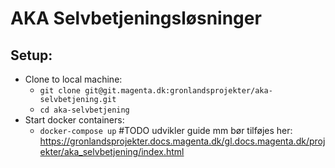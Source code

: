 AKA Selvbetjeningsløsninger
========================================

## Setup:
- Clone to local machine:
  - `git clone git@git.magenta.dk:gronlandsprojekter/aka-selvbetjening.git`
  - `cd aka-selvbetjening`
- Start docker containers:
  - `docker-compose up`
#TODO udvikler guide mm bør tilføjes her: https://gronlandsprojekter.docs.magenta.dk/gl.docs.magenta.dk/projekter/aka_selvbetjening/index.html
